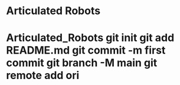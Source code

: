# Articulated Robots
# Articulated_Robots git init git add README.md git commit -m first commit git branch -M main git remote add ori
